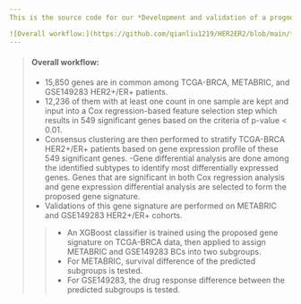 ```yaml
---
This is the source code for our *Development and validation of a prognostic 15-gene signature for stratifying HER2+/ER+ breast cancer* paper.

![Overall workflow:](https://github.com/qianliu1219/HER2ER2/blob/main/fig/1.png "Title")
---
```


> #### **Overall workflow:** 
> - 15,850 genes are in common among TCGA-BRCA, METABRIC, and GSE149283 HER2+/ER+ patients.  
> - 12,236 of them with at least one count in one sample are kept and input into a Cox regression-based feature selection step which results in 549 significant genes based on the criteria of p-value < 0.01. 
> - Consensus clustering are then performed to stratify TCGA-BRCA HER2+/ER+ patients based on gene expression profile of these 549 significant genes. 
> -Gene differential analysis are done among the identified subtypes to identify most differentially expressed genes. 
Genes that are significant in both Cox regression analysis and gene expression differential analysis are selected to form the proposed gene signature. 
> - Validations of this gene signature are performed on METABRIC and GSE149283 HER2+/ER+ cohorts. 
>> - An XGBoost classifier is trained using the proposed gene signature on TCGA-BRCA data, then applied to assign METABRIC and GSE149283 BCs into two subgroups. 
>> - For METABRIC, survival difference of the predicted subgroups is tested. 
>> - For GSE149283, the drug response difference between the predicted subgroups is tested. 

